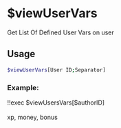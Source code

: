 # $viewUserVars

Get List Of Defined User Vars on user

## Usage

```bash
$viewUserVars[User ID;Separator]
```

### Example:
<discord-messages>
          <discord-message :bot="false" role-color="#ffcc9a" author="Member">
        !!exec $viewUsersVars[$authorID]<br><br>
          </discord-message>
          <discord-message :bot="true" role-color="#0099ff" author="Custom Command" avatar="https://media.discordapp.net/avatars/725721249652670555/781224f90c3b841ba5b40678e032f74a.webp">
        xp, money, bonus
        </discord-message>
</discord-messages>
